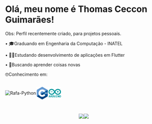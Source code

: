 # Olá, meu nome é Thomas Ceccon Guimarães! 
Obs: Perfil recentemente criado, para projetos pessoais. 

• 🎓Graduando em Engenharia da Computação - INATEL 

• 👨‍💻Estudando desenvolvimento de aplicações em Flutter 

• 📘Buscando aprender coisas novas

🤓Conhecimento em:<div style="display: inline_block"><br><img align="center" alt="Rafa-Python" height="40" width="40" src="https://cdn.jsdelivr.net/gh/devicons/devicon/icons/flutter/flutter-plain.svg"><img align="center" alt="Rafa-Csharp" height="40" width="40"
src="https://raw.githubusercontent.com/devicons/devicon/master/icons/cplusplus/cplusplus-original.svg"/><img align="center" alt="Rafa-Csharp" height="40" width="40" src="https://raw.githubusercontent.com/devicons/devicon/master/icons/arduino/arduino-original-wordmark.svg" /></div> 
##
<div align="center"><a href="https://github.com/ThomasCeccon"><img height="140em" src="https://github-readme-stats.vercel.app/api?username=ThomasCeccon&show_icons=true&theme=blue-green&include_all_commits=true&count_private=true"/><img height="140em" src="https://github-readme-stats.vercel.app/api/top-langs/?username=ThomasCeccon&layout=compact&langs_count=7&theme=blue-green"/></div>

